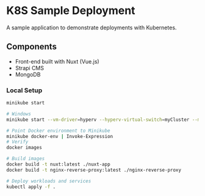 # K8S Sample Deployment

A sample application to demonstrate deployments with Kubernetes.

## Components

- Front-end built with Nuxt (Vue.js)
- Strapi CMS
- MongoDB

### Local Setup

```sh
minikube start

# Windows
minikube start --vm-driver=hyperv --hyperv-virtual-switch=myCluster --mount --mount-string="D:\Minikube:/minikube-host" --v=3

# Point Docker environment to Minikube
minikube docker-env | Invoke-Expression
# Verify
docker images

# Build images
docker build -t nuxt:latest ./nuxt-app
docker build -t nginx-reverse-proxy:latest ./nginx-reverse-proxy

# Deploy workloads and services
kubectl apply -f .
```
